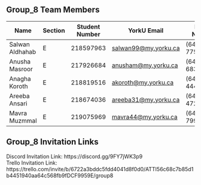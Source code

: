 ## Group_8 Team Members

| Name | Section | Student Number | YorkU Email | Phone Number | Discord Username |
|------|---------|----------------|-------------|--------------|------------------|
| Salwan Aldhahab |E| 218597963   | salwan99@my.yorku.ca  | (647)-898-7757 | panda22899    |
| Anusha Masroor  |E| 217926684   | anusham@my.yorku.ca   | (647)-803-6836 | anushamasroor |
| Anagha Koroth   |E| 218819516   | akoroth@my.yorku.ca   | (647)-463-4441 | eggnog17722   |
| Areeba Ansari   |E| 218674036   | areeba31@my.yorku.ca  | (647)-904-4720 | aa.310        |
| Mavra Muzmmal   |E| 219075969   | mavra44@my.yorku.ca   | (647)-330-7992 | mavra7992     |

## Group_8 Invitation Links
<p> Discord Invitation Link: https://discord.gg/9FY7jWK3p9
<br> Trello Invitation Link: https://trello.com/invite/b/6722a3bddc5fdd4041d8f0d0/ATTI56c68c7b85d1b4451940aa64c568fb9fDCF9959E/group8 </p>
